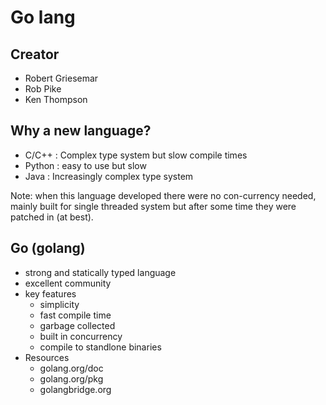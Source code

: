 # Go lang

## Creator
- Robert Griesemar 
- Rob Pike
- Ken Thompson

## Why a new language?
- C/C++ :  Complex type system but slow compile times
- Python : easy to use but slow
- Java : Increasingly complex type system

Note: when this language developed there were no con-currency needed, mainly built for single threaded system but after some time they were patched in (at best).

## Go (golang)
- strong and statically typed language
- excellent community
- key features
    - simplicity
    - fast compile time
    - garbage collected
    - built in concurrency
    - compile to standlone binaries
- Resources
    - golang.org/doc
    - golang.org/pkg
    - golangbridge.org 

